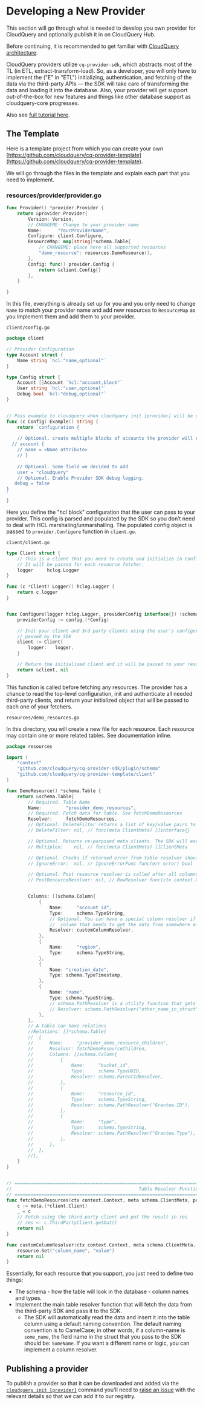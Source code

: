 # Developing a New Provider

This section will go through what is needed to develop you own provider for CloudQuery and optionally publish it in on CloudQuery Hub.

Before continuing, it is recommended to get familiar with [CloudQuery architecture](architecture.md).

CloudQuery providers utilize `cq-provider-sdk`, which abstracts most of the TL \(in ETL, extract-transform-load\). So, as a developer, you will only have to implement the \("E" in "ETL"\) initializing, authentication, and fetching of the data via the third-party APIs — the SDK will take care of transforming the data and loading it into the database. Also, your provider will get support out-of-the-box for new features and things like other database support as cloudquery-core progresses.

Also see [full tutorial here](./tutorials/creating-new-provider.md).

## The Template

Here is a template project from which you can create your own [https://github.com/cloudquery/cq-provider-template](https://github.com/cloudquery/cq-provider-template).

We will go through the files in the template and explain each part that you need to implement.

### **resources/provider/provider.go**

```go
func Provider() *provider.Provider {
	return &provider.Provider{
		Version: Version,
		// CHANGEME: Change to your provider name
		Name:      "YourProviderName",
		Configure: client.Configure,
		ResourceMap: map[string]*schema.Table{
			// CHANGEME: place here all supported resources
			"demo_resource": resources.DemoResource(),
		},
		Config: func() provider.Config {
			return &client.Config{}
		},
	}

}
```

In this file, everything is already set up for you and you only need to change `Name` to match your provider name and add new resources to `ResourceMap` as you implement them and add them to your provider.

`client/config.go`

```go
package client

// Provider Configuration
type Account struct {
    Name string `hcl:"name,optional"`
}

type Config struct {
    Account []Account `hcl:"account,block"`
    User string `hcl:"user,optional"`
    Debug bool `hcl:"debug,optional"`
}


// Pass example to cloudquery when cloudquery init [provider] will be called
func (c Config) Example() string {
    return `configuration {
    
	// Optional. create multiple blocks of accounts the provider will run
  // account {
	// name = <Name attribute>
	// }
	
	// Optional. Some field we decided to add
	user = "cloudquery"
	// Optional. Enable Provider SDK debug logging.
   debug = false  
}
`
}
```

Here you define the "hcl block" configuration that the user can pass to your provider. This config is parsed and populated by the SDK so you don’t need to deal with HCL marshaling/unmarshalling. The populated config object is passed to `provider.Configure` function in `client.go`.

`client/client.go`

```go
type Client struct {
	// This is a client that you need to create and initialize in Configure
	// It will be passed for each resource fetcher.
	logger     hclog.Logger
}

func (c *Client) Logger() hclog.Logger {
	return c.logger
}


func Configure(logger hclog.Logger, providerConfig interface{}) (schema.ClientMeta, error) {
	providerConfig := config.(*Config)

	// Init your client and 3rd party clients using the user's configuration
	// passed by the SDK
	client := Client{
		logger:   logger,
	}

	// Return the initialized client and it will be passed to your resources
	return &client, nil
}
```

This function is called before fetching any resources. The provider has a chance to read the top-level configuration, init and authenticate all needed third-party clients, and return your initialized object that will be passed to each one of your fetchers.

`resources/demo_resources.go`

In this directory, you will create a new file for each resource. Each resource may contain one or more related tables. See documentation inline.

```go
package resources

import (
	"context"
	"github.com/cloudquery/cq-provider-sdk/plugin/schema"
	"github.com/cloudquery/cq-provider-template/client"
)

func DemoResource() *schema.Table {
	return &schema.Table{
		// Required. Table Name
		Name:         "provider_demo_resources",
		// Required. Fetch data for table. See fetchDemoResources
		Resolver:     fetchDemoResources,
		// Optional. DeleteFilter returns a list of key/value pairs to add when truncating this table's data from the database.
		// DeleteFilter: nil, // func(meta ClientMeta) []interface{}

		// Optional. Returns re-purposed meta clients. The SDK will execute the table with each of them. Useful if you want to execute for different accounts, etc...
		// Multiplex:    nil, // func(meta ClientMeta) []ClientMeta

		// Optional. Checks if returned error from table resolver should be ignored. If it returns true, the SDK will ignore and continue instead of aborting.
		// IgnoreError:  nil, // IgnoreErrorFunc func(err error) bool

		// Optional. Post resource resolver is called after all columns have been resolved, and before resource is inserted to database.
		// PostResourceResolver: nil, // RowResolver func(ctx context.Context, meta ClientMeta, resource *Resource) error


		Columns: []schema.Column{
			{
				Name:     "account_id",
				Type:     schema.TypeString,
				// Optional. You can have a special column resolver if the column name doesn't match the name or it's just an additional
				//  column that needs to get the data from somewhere else.
				Resolver: customColumnResolver,
			},
			{
				Name:     "region",
				Type:     schema.TypeString,
			},
			{
				Name: "creation_date",
				Type: schema.TypeTimestamp,
			},
			{
				Name: "name",
				Type: schema.TypeString,
				// schema.PathResolver is a utility function that gets the data from a different name in the struct.
				// Resolver: schema.PathResolver("other_name_in_struct"),
			},
		},
		// A table can have relations
		//Relations: []*schema.Table{
		//	{
		//		Name:     "provider_demo_resource_children",
		//		Resolver: fetchDemoResourceChildren,
		//		Columns: []schema.Column{
		//			{
		//				Name:     "bucket_id",
		//				Type:     schema.TypeUUID,
		//				Resolver: schema.ParentIdResolver,
		//			},
		//			{
		//				Name:     "resource_id",
		//				Type:     schema.TypeString,
		//				Resolver: schema.PathResolver("Grantee.ID"),
		//			},
		//			{
		//				Name:     "type",
		//				Type:     schema.TypeString,
		//				Resolver: schema.PathResolver("Grantee.Type"),
		//			},
		//		},
		//	},
		//},
	}
}


// ====================================================================================================================
//                                               Table Resolver Functions
// ====================================================================================================================
func fetchDemoResources(ctx context.Context, meta schema.ClientMeta, parent *schema.Resource, res chan interface{}) error {
	c := meta.(*client.Client)
	_ = c
	// Fetch using the third party client and put the result in res
	// res <- c.ThirdPartyClient.getDat()
	return nil
}

func customColumnResolver(ctx context.Context, meta schema.ClientMeta, resource *schema.Resource, c schema.Column) error {
	resource.Set("column_name", "value")
	return nil
}
```

Essentially, for each resource that you support, you just need to define two things:

* The schema - how the table will look in the database - column names and types.
* Implement the main table resolver function that will fetch the data from the third-party SDK and pass it to the SDK.
  * The SDK will automatically read the data and insert it into the table column using a default naming convention. The default naming convention is to CamelCase; in other words, if a column-name is `some_name`, the field name in the struct that you pass to the SDK should be: `SomeName`. If you want a different name or logic, you can implement a column resolver.

## Publishing a provider

To publish a provider so that it can be downloaded and added via the [`cloudquery init [provider]`](/docs/cli/commands/cloudquery_provider) command you'll need to [raise an issue](https://github.com/cloudquery/cloudquery/issues) with the relevant details so that we can add it to our registry.
